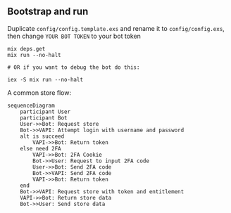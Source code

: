## Bootstrap and run

Duplicate `config/config.template.exs` and rename it to `config/config.exs`,
then change `YOUR BOT TOKEN` to your bot token

```
mix deps.get
mix run --no-halt

# OR if you want to debug the bot do this:

iex -S mix run --no-halt
```

A common store flow:
```mermaid
sequenceDiagram
    participant User
    participant Bot
    User->>Bot: Request store
    Bot->>VAPI: Attempt login with username and password
    alt is succeed
        VAPI->>Bot: Return token
    else need 2FA
        VAPI->>Bot: 2FA Cookie
        Bot->>User: Request to input 2FA code
        User->>Bot: Send 2FA code
        Bot->>VAPI: Send 2FA code
        VAPI->>Bot: Return token
    end
    Bot->>VAPI: Request store with token and entitlement
    VAPI->>Bot: Return store data
    Bot->>User: Send store data
```
